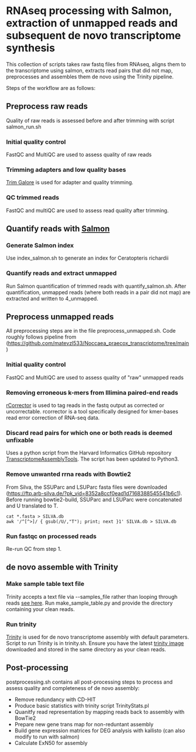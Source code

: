 
# RNAseq processing with Salmon, extraction of unmapped reads and subsequent de novo transcriptome synthesis 

This collection of scripts takes raw fastq files from RNAseq, aligns them to the transcriptome 
using salmon, extracts read pairs that did not map, preprocesses and assembles them de novo using the 
Trinity pipeline. 

Steps of the workflow are as follows: 

## Preprocess raw reads
Quality of raw reads is assessed before and after trimming with script salmon_run.sh
### Initial quality control
FastQC and MultiQC are used to assess quality of raw reads 
### Trimming adapters and low quality bases 
[Trim Galore](https://github.com/FelixKrueger/TrimGalore) is used for adapter and quality trimming. 
### QC trimmed reads
FastQC and multiQC are used to assess read quality after trimming. 

## Quantify reads with [Salmon](https://github.com/COMBINE-lab/salmon)
### Generate Salmon index
Use index_salmon.sh to generate an index for Ceratopteris richardii
### Quantify reads and extract unmapped
Run Salmon quantification of trimmed reads with quantify_salmon.sh. After quantification, unmapped reads (where both reads in a pair did not map) are extracted and written to 4_unmapped.

## Preprocess unmapped reads 
All preprocessing steps are in the file preprocess_unmapped.sh.
Code roughly follows pipeline from (https://github.com/matevzl533/Noccaea_praecox_transcriptome/tree/main)
### Initial quality control
FastQC and MultiQC are used to assess quality of "raw" unmapped reads
### Removing erroneous k-mers from Illimina paired-end reads 
[rCorrector](https://github.com/mourisl/Rcorrector) is used to tag reads in the fastq output as corrected or uncorrectable. rcorrector is a tool specifically designed for kmer-bases read error correction of RNA-seq data.
### Discard read pairs for which one or both reads is deemed unfixable
Uses a python script from the Harvard Informatics GitHub repository [TranscriptomeAssemblyTools](https://github.com/harvardinformatics/TranscriptomeAssemblyTools). The script has been updated to Python3.
### Remove unwanted rrna reads with Bowtie2
From Silva, the SSUParc and LSUParc fasta files were downloaded (https://ftp.arb-silva.de/?pk_vid=8352a8ccf0ead1d7168388545541b6c1). Before running bowtie2-build, SSUParc and LSUParc were concatenated and U translated to T. 
```shell
cat *.fasta > SILVA.db
awk '/^[^>]/ { gsub(/U/,"T"); print; next }1' SILVA.db > SILVA.db
```
### Run fastqc on processed reads 
Re-run QC from step 1.

## de novo assemble with Trinity
### Make sample table text file
Trinity accepts a text file via --samples_file rather than looping through reads [see here](https://github.com/trinityrnaseq/trinityrnaseq/wiki/Running-Trinity). Run make_sample_table.py and provide the directory containing your clean reads. 
### Run trinity
[Trinity](https://github.com/trinityrnaseq/trinityrnaseq) is used for de novo transcriptome assembly with default parameters. Script to run Trinity is in trinity.sh. Ensure you have the latest [trinity image](https://data.broadinstitute.org/Trinity/TRINITY_SINGULARITY/) downloaded and stored in the same directory as your clean reads.   

## Post-processing 
postprocessing.sh contains all post-processing steps to process and assess quality and completeness of de novo assembly:
- Remove redundancy with CD-HIT
- Produce basic statistics with trinity script TrinityStats.pl
- Quanitfy read representation by mapping reads back to assembly with BowTie2
- Prepare new gene trans map for non-reduntant assembly
- Build gene expression matrices for DEG analysis with kallisto (can also modify to run with salmon)
- Calculate ExN50 for assembly
